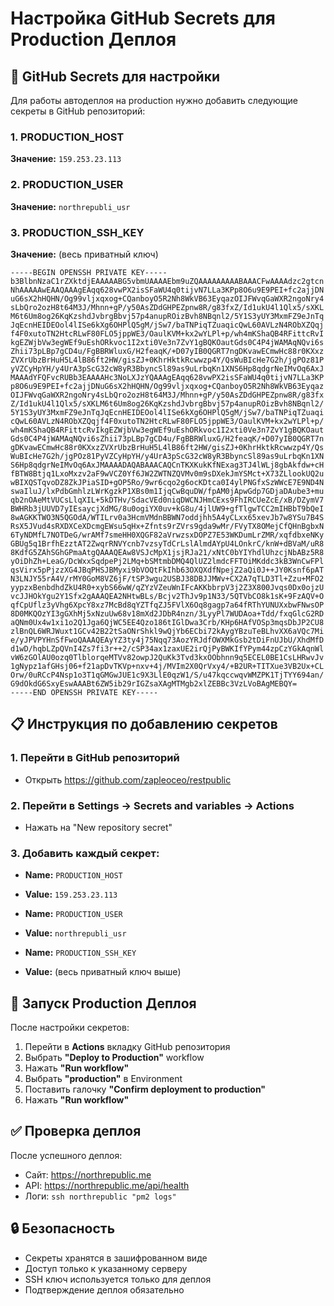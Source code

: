 # Настройка GitHub Secrets для Production Деплоя

## 🔑 GitHub Secrets для настройки

Для работы автодеплоя на production нужно добавить следующие секреты в GitHub репозиторий:

### 1. PRODUCTION_HOST
**Значение:** `159.253.23.113`

### 2. PRODUCTION_USER  
**Значение:** `northrepubli_usr`

### 3. PRODUCTION_SSH_KEY
**Значение:** (весь приватный ключ)
```
-----BEGIN OPENSSH PRIVATE KEY-----
b3BlbnNzaC1rZXktdjEAAAAABG5vbmUAAAAEbm9uZQAAAAAAAAABAAACFwAAAAdzc2gtcn
NhAAAAAwEAAQAAAgEAqq628vwPX2isSFaWU4q0tijvN7LLa3KPp8O6u9E9PEI+fc2ajjDN
uG6sX2hHQHN/Og99vljxqxog+CQanboyO5R2Nh8WkVB63EyqazOIJFWvqGaWXR2ngoNry4
sLbQro2ozH8t64M3J/Mhnn+gP/y50AsZDdGHPEZpnw8R/g83fxZ/Id1ukU4l1Qlx5/sXKL
M6t6Um8og26KqKzshdJvbrgBbvj57p4anupROizBvh8NBqnl2/5Y1S3yUY3MxmFZ9eJnTq
JqEcnHEIDEOol4lISe6kXg6OHPlQ5gM/jSw7/baTNPiqTZuaqicQwL60AVLzN4RObXZQqj
f4F0xutoTN2HtcRLwF80FLO5jppWE3/OaulKVM+kx2wYLPl+p/wh4mKShaQB4RFittcRvI
kgEZWjbVw3egWEf9uEshORkvoc1I2xti0Ve3n7ZvY1gBQKOautGds0C4P4jWAMAqNQvi6s
Zhii73pLBp7gCD4u/FgBBRWluxG/H2feaqK/+D07yIB0QGRT7ngDKvawECmwHc88r0KXxz
ZVXrUbzBrHuH5L4lB86ft2HW/gisZJ+0KhrHktkRcwwzp4Y/QsWuBIcHe7G2h/jgPOz81P
yVZCyHpYH/y4UrA3pScG32cW8yR3BbyncSl89as9uLrbqKn1XNS6Hp8qdgrNeIMvOq6AxJ
MAAAdYFQFvcRUBb3EAAAAHc3NoLXJzYQAAAgEAqq628vwPX2isSFaWU4q0tijvN7LLa3KP
p8O6u9E9PEI+fc2ajjDNuG6sX2hHQHN/Og99vljxqxog+CQanboyO5R2Nh8WkVB63Eyqaz
OIJFWvqGaWXR2ngoNry4sLbQro2ozH8t64M3J/Mhnn+gP/y50AsZDdGHPEZpnw8R/g83fx
Z/Id1ukU4l1Qlx5/sXKLM6t6Um8og26KqKzshdJvbrgBbvj57p4anupROizBvh8NBqnl2/
5Y1S3yUY3MxmFZ9eJnTqJqEcnHEIDEOol4lISe6kXg6OHPlQ5gM/jSw7/baTNPiqTZuaqi
cQwL60AVLzN4RObXZQqjf4F0xutoTN2HtcRLwF80FLO5jppWE3/OaulKVM+kx2wYLPl+p/
wh4mKShaQB4RFittcRvIkgEZWjbVw3egWEf9uEshORkvoc1I2xti0Ve3n7ZvY1gBQKOaut
Gds0C4P4jWAMAqNQvi6sZhii73pLBp7gCD4u/FgBBRWluxG/H2feaqK/+D07yIB0QGRT7n
gDKvawECmwHc88r0KXxzZVXrUbzBrHuH5L4lB86ft2HW/gisZJ+0KhrHktkRcwwzp4Y/Qs
WuBIcHe7G2h/jgPOz81PyVZCyHpYH/y4UrA3pScG32cW8yR3BbyncSl89as9uLrbqKn1XN
S6Hp8qdgrNeIMvOq6AxJMAAAADAQABAAACAQCnTKXKukKfNExag3TJ4lWLj8gbAkfdw+cH
fBTW8Btjq1LxoMxzv2aF9wVCZ0Yf6JW2ZWTNZQVMv0m9sDXekJmYSMct+X73ZLlookUQ2u
wBIXQSTqvoDZ8ZkJPiaSID+gOP5Ro/9wr6cqo2g6ocKDtca0I4ylPNGfxSzWWcE7E9ND4N
swaIluJ/lxPdbGmhlzLWrKgzkP1XBs0m1IjqCwBquDW/fpAM0jApwGdp7GDjaDAube3+mu
qb2nOAeMtVUCsLlqXIL+5kDTHv/SdacVEd0niqDWCNJHmCExs9FhIRCUeZcE/xB/DZymV7
BWHRb3jUUVD7yIEsaycjXdMG/8u0ogiYX0uv+kG8u/4jlUW9+gfTlgwTCC2mIHBbT9bQeI
8wAGKKTWO3N5QGOdA/WTILrv0a3HcmVMdnBBWN7oddjhh5A4yCLxx65xevJb7w8YSu7B4S
RsX5JVud4sRXDXCeXDcmgEWsu5qHx+Zfnts9rZVrs9gda9wMr/FVyTX8OMejCfQHnBgbxN
6TyNDMfL7NOTDeG/wrAMf7smeHH0XQGF82aVrwzsxDOPZ7E53WKDumLrZMR/xqfdbxeNKy
GBUg5q1BrfhEzztAT2ZwqrRNVYcnb7vzsyTdCrLslAlmdAYpU4LOnkrC/knW+dBVaM/uR8
8KdfG5ZAhSGhGPmaAtgQAAAQEAw8VSJcMpX1jsjRJa21/xNtC0bYIYhdlUhzcjNbABz5R8
yOiDhZh+LeaG/DcWxxSqdpePj2LMq+bSMtmbDMQ4QlUZ2lmdcFFTOiMKddc3kB3WnCwFPl
qsVirx5pPjzzXG4JBqPHSJBMyxi9bVOQtFkIhb63OXQXdfNpejZ2aQi0J++JY0Ksnf6pAT
N3LNJY55rA4V/rMY0GoM8VZ6jF/tSP3wgu2USBJ38DBJJMWv+CX2A7qTLD3Tl+Zzu+MFO2
yypzxBenbdhdZkU4R0+xybS66wW/qZYzVZeuWnIFcAKKbbrpV3j2Z3X800Jvqs0Dx0ojzU
vcJJHOkYgu2Y1Sfx2gAAAQEA2NHtwBLs/Bcjv2ThJv9p1N33/5QTVbCO8k1sK+9FzAQV+O
qfCpUflz3yVhg6XpcY8xz7McBd8qYZTfqZJ5FVlX6Oq8gagp7a64fRThYUNUXxbwFNwsOP
8D0MKQOzYI3gGXhMj5xNzuUw68v18mXd2JDbR4nzn/3LyyPl7WUDAoa+Tdd/fxqGlcG2RD
aQNm0Ux4w1xi1o2Q1Jga6QjWC5EE4Qzo186tIGlDwa3Crb/KHp6HAfVOSp3mqsDbJP2CU8
zlBnQL6WRJWuxt1GCv42B22tSaONrShkl9wQjYb6ECbi72kAygYBzuTeBLhvXX6aVQc7Mi
e/yJPVPYHnSfFwoQAAAQEAyYZ3ty4j75Nqq73AozYRJdfOWXMkGsb2tDiFnUJbU/XhdMfD
d1wD/hqbLZpQVnI4Zs7fi3r++2/cSP34ax1zaxUE2irQjPyBWKIfYPym44zpCzYGkAqnWl
vW6zGOlAU0ozq0TlblorqeMTVv82owpJ2QuKk3Tvd3kxOObhnn9q5ECEL0BE1CsLHRwvJv
1gNypz1afGHsj06+f21apDvTKVp+nxv+4j/MVIm2X0QrVxy4/+B2UR+TITXue3VB2Ux+CL
Orw/0uRCcP4Nsp1o3T1qGMGwJUE1c9X3LlE0qzW1/S/u47kqccwqvWMZPK1TjTYY694an/
G9dOkdG6SxyEswAAABt6ZW5ib29rIGZsaXAgMTMgb2xlZEBBc3VzLVoBAgMEBQY=
-----END OPENSSH PRIVATE KEY-----
```

## 📋 Инструкция по добавлению секретов

### 1. Перейти в GitHub репозиторий
- Открыть https://github.com/zapleoceo/restpublic

### 2. Перейти в Settings → Secrets and variables → Actions
- Нажать на "New repository secret"

### 3. Добавить каждый секрет:
- **Name:** `PRODUCTION_HOST`
- **Value:** `159.253.23.113`

- **Name:** `PRODUCTION_USER`  
- **Value:** `northrepubli_usr`

- **Name:** `PRODUCTION_SSH_KEY`
- **Value:** (весь приватный ключ выше)

## 🚀 Запуск Production Деплоя

После настройки секретов:

1. Перейти в **Actions** вкладку GitHub репозитория
2. Выбрать **"Deploy to Production"** workflow
3. Нажать **"Run workflow"**
4. Выбрать **"production"** в Environment
5. Поставить галочку **"Confirm deployment to production"**
6. Нажать **"Run workflow"**

## ✅ Проверка деплоя

После успешного деплоя:
- Сайт: https://northrepublic.me
- API: https://northrepublic.me/api/health
- Логи: `ssh northrepublic "pm2 logs"`

## 🔒 Безопасность

- Секреты хранятся в зашифрованном виде
- Доступ только к указанному серверу
- SSH ключ используется только для деплоя
- Подтверждение деплоя обязательно

